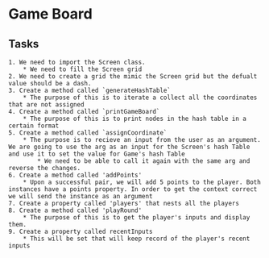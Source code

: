 # Game Board

## Tasks
    1. We need to import the Screen class.
        * We need to fill the Screen grid
    2. We need to create a grid the mimic the Screen grid but the defualt value should be a dash.
    3. Create a method called `generateHashTable`
        * The purpose of this is to iterate a collect all the coordinates that are not assigned
    4. Create a method called `printGameBoard`
        * The purpose of this is to print nodes in the hash table in a certain format
    5. Create a method called `assignCoordinate`
        * The purpose is to recieve an input from the user as an argument. We are going to use the arg as an input for the Screen's hash Table and use it to set the value for Game's hash Table
            * We need to be able to call it again with the same arg and reverse the changes.
    6. Create a method called 'addPoints'
        * Upon a successful pair, we will add 5 points to the player. Both instances have a points property. In order to get the context correct we will send the instance as an argument
    7. Create a property called 'players' that nests all the players
    8. Create a method called 'playRound'
        * The purpose of this is to get the player's inputs and display them.
    9. Create a property called recentInputs
        * This will be set that will keep record of the player's recent inputs
